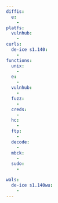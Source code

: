 ```yaml
---
diffis:
  e:
    -
platfs:
  vulnhub:
    -
curls:
  de-ice s1.140:
    -
functions:
  unix:
    -
  e:
    -
  vulnhub:
    -
  fuzz:
    -
  creds:
    -
  hc:
    -
  ftp:
    -
  decode:
    -
  mbck:
    -
  sudo:
    -

wals:
  de-ice s1.140wu:
    -
---
```


